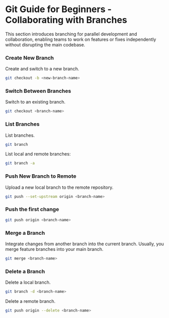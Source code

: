 # Git Guide for Beginners - Collaborating with Branches

This section introduces branching for parallel development and collaboration, enabling teams to work on features or fixes independently without disrupting the main codebase.

### Create New Branch

Create and switch to a new branch.

```bash
git checkout -b <new-branch-name>
```


### Switch Between Branches

Switch to an existing branch.

```bash
git checkout <branch-name>
```


### List Branches

List branches.

```bash
git branch
```
List local and remote branches:

```bash
git branch -a
```

### Push New Branch to Remote

Upload a new local branch to the remote repository.

```bash
git push --set-upstream origin <branch-name>
```

### Push the first change 

```bash
git push origin <branch-name>
```

### Merge a Branch

Integrate changes from another branch into the current branch.  Usually, you merge feature branches into your main branch.

```bash
git merge <branch-name>
```

### Delete a Branch

Delete a local branch.

```bash
git branch -d <branch-name>
```

Delete a remote branch.

```bash
git push origin --delete <branch-name>
```
